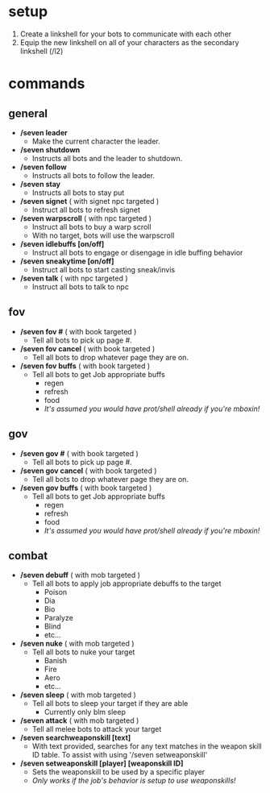 # setup
1. Create a linkshell for your bots to communicate with each other
1. Equip the new linkshell on all of your characters as the secondary linkshell (/l2)

# commands

## general
* **/seven leader**
  * Make the current character the leader.
* **/seven shutdown**
  * Instructs all bots and the leader to shutdown.
* **/seven follow**
  * Instructs all bots to follow the leader.
* **/seven stay**
  * Instructs all bots to stay put
* **/seven signet**  ( with signet npc targeted )
  * Instruct all bots to refresh signet
* **/seven warpscroll**  ( with npc targeted )
  * Instruct all bots to buy a warp scroll
  * With no target, bots will use the warpscroll
* **/seven idlebuffs [on/off]**
  * Instruct all bots to engage or disengage in idle buffing behavior
* **/seven sneakytime [on/off]**
  * Instruct all bots to start casting sneak/invis
* **/seven talk** ( with npc targeted )
  * Instruct all bots to talk to npc

## fov
* **/seven fov #** ( with book targeted )
  * Tell all bots to pick up page #.
* **/seven fov cancel** ( with book targeted )
  * Tell all bots to drop whatever page they are on.
* **/seven fov buffs** ( with book targeted )
  * Tell all bots to get Job appropriate buffs
    * regen
    * refresh
    * food
    * *It's assumed you would have prot/shell already if you're mboxin!*

## gov
* **/seven gov #** ( with book targeted )
  * Tell all bots to pick up page #.
* **/seven gov cancel** ( with book targeted )
  * Tell all bots to drop whatever page they are on.
* **/seven gov buffs** ( with book targeted )
  * Tell all bots to get Job appropriate buffs
    * regen
    * refresh
    * food
    * *It's assumed you would have prot/shell already if you're mboxin!*

## combat
* **/seven debuff** ( with mob targeted )
  * Tell all bots to apply job appropriate debuffs to the target
    * Poison
    * Dia
    * Bio
    * Paralyze
    * Blind
    * etc...
* **/seven nuke** ( with mob targeted )
  * Tell all bots to nuke your target
    * Banish
    * Fire
    * Aero
    * etc...
* **/seven sleep** ( with mob targeted )
  * Tell all bots to sleep your target if they are able
    * Currently only blm sleep
* **/seven attack** ( with mob targeted )
  * Tell all melee bots to attack your target
* **/seven searchweaponskill [text]**
  * With text provided, searches for any text matches in the weapon skill ID table.  To assist with using '/seven setweaponskill'
* **/seven setweaponskill [player] [weaponskill ID]**
  * Sets the weaponskill to be used by a specific player
  * *Only works if the job's behavior is setup to use weaponskills!*
